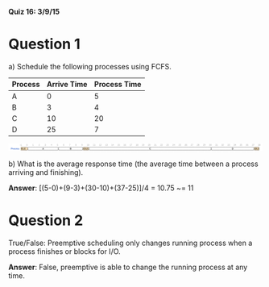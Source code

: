 **Quiz 16: 3/9/15**


# Question 1
a) Schedule the following processes using FCFS.

| Process | Arrive Time | Process Time |
|---------|-------------|--------------|
| A       | 0           | 5            |
| B       | 3           | 4            |
| C       | 10          | 20           |
| D       | 25          | 7            |

![Part A answer](process_schedule.png)

b) What is the average response time (the average time between a process arriving and finishing).

**Answer**: \[(5-0)+(9-3)+(30-10)+(37-25)\]/4 = 10.75 ~= 11


# Question 2
True/False: Preemptive scheduling only changes running process when a process finishes or blocks for I/O.

**Answer**: False, preemptive is able to change the running process at any time.
